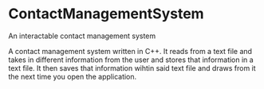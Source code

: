 # ContactManagementSystem
An interactable contact management system

A contact management system written in C++. It reads from a text file
and takes in different information from the user and stores that information
in a text file. It then saves that information wihtin said text file and draws
from it the next time you open the application.
